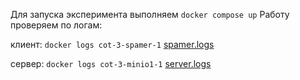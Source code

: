 Для запуска эксперимента выполняем `docker compose up`
Работу проверяем по логам:

клиент: `docker logs cot-3-spamer-1`
[spamer.logs](./spamer.logs)


сервер: `docker logs cot-3-minio1-1`
[server.logs](./server.logs)

